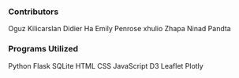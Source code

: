 ### Contributors

Oguz Kilicarslan
Didier Ha
Emily Penrose
xhulio Zhapa
Ninad Pandta

### Programs Utilized

Python
Flask
SQLite
HTML
CSS
JavaScript
D3
Leaflet
Plotly
